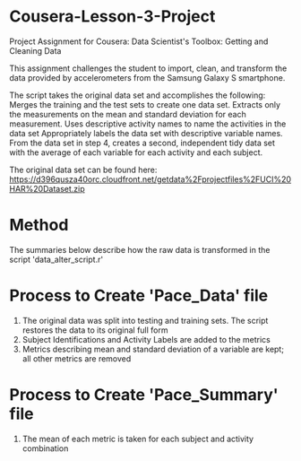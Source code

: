 # Cousera-Lesson-3-Project
Project Assignment for Cousera: Data Scientist's Toolbox: Getting and Cleaning Data

This assignment challenges the student to import, clean, and transform the data provided by accelerometers from the Samsung Galaxy S smartphone.

The script takes the original data set and accomplishes the following:
Merges the training and the test sets to create one data set.
Extracts only the measurements on the mean and standard deviation for each measurement.
Uses descriptive activity names to name the activities in the data set
Appropriately labels the data set with descriptive variable names.
From the data set in step 4, creates a second, independent tidy data set with the average of each variable for each activity and each subject.

The original data set can be found here:
https://d396qusza40orc.cloudfront.net/getdata%2Fprojectfiles%2FUCI%20HAR%20Dataset.zip

# Method
The summaries below describe how the raw data is transformed in the script 'data_alter_script.r'

# Process to Create 'Pace_Data' file
1.  The original data was split into testing and training sets.  The script restores the data to its original full form
2.  Subject Identifications and Activity Labels are added to the metrics
3.  Metrics describing mean and standard deviation of a variable are kept; all other metrics are removed

# Process to Create 'Pace_Summary' file
1.  The mean of each metric is taken for each subject and activity combination
